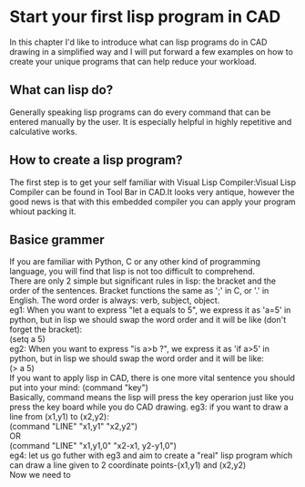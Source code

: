 
# Start your first lisp program in CAD
In this chapter I'd like to introduce what can lisp programs do in CAD drawing in a simplified way and I will put forward a few examples on how to create your unique programs that can help reduce your workload.
## What can lisp do?
Generally speaking lisp programs can do every command that can be entered manually by the user. It is especially helpful in highly repetitive and calculative works.
## How to create a lisp program?
The first step is to get your self familiar with Visual Lisp Compiler:Visual Lisp Compiler can be found in Tool Bar in CAD.It looks very antique, however the good news is that with this embedded compiler you can apply your program whiout packing it.
## Basice grammer
If you are familiar with Python, C or any other kind of programming language, you will find that lisp is not too difficult to comprehend.  
There are only 2 simple but significant rules in lisp: the bracket and the order of the sentences.  Bracket functions the same as ';' in C, or '.' in English. The word order is always: verb, subject, object.  
eg1: When you want to express "let a equals to 5", we express it as 'a=5' in python, but in lisp we should swap the word order and it will be like (don't forget the bracket):  
(setq a 5)  
eg2: When you want to express "is a>b ?", we express it as 'if a>5' in python, but in lisp we should swap the word order and it will be like:  
(> a 5)  
If you want to apply lisp in CAD, there is one more vital sentence you should put into your mind: (command "key")  
Basically, command means the lisp will press the key operarion just like you press the key board while you do CAD drawing.
eg3: if you want to draw a line from (x1,y1) to (x2,y2):  
(command "LINE" "x1,y1" "x2,y2")  
OR  
(command "LINE"  "x1,y1,0" "x2-x1, y2-y1,0")  
eg4: let us go futher with eg3 and aim to create a "real" lisp program which can draw a line given to 2 coordinate points-(x1,y1) and (x2,y2)  
Now we need to 



